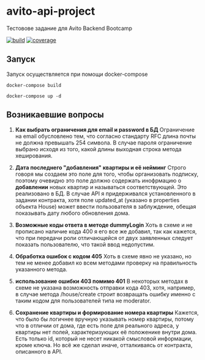 # avito-api-project

Тестовове задание для Avito Backend Bootcamp

[![build](https://github.com/SacrumImp/avito-api-project/actions/workflows/ci.yaml/badge.svg)](https://github.com/SacrumImp/avito-api-project/actions/workflows/ci.yaml)
[![coverage](https://codecov.io/gh/SacrumImp/avito-api-project/branch/main/graph/badge.svg)](https://codecov.io/gh/<your-username>/<your-repo>)

## Запуск

Запуск осуществляется при помощи docker-compose

`docker-compose build`

`docker-compose up -d`

## Возникаевшие вопросы

1. **Как выбрать ограничения для email и password в БД**
Ограничение на email обусловлено тем, что согласно стандарту RFC длина почты не должна превышать 254 символа.
В случае пароля ограничение выбрано исходя из того, какой длины выходная строка метода хеширования.

2. **Дата последнего "добавления" квартиры и её нейминг**
Строго говоря мы создаем это поле для того, чтобы организовать подписку, поэтому очевидно это поле должно содержать инофрмацию о **добавлении** новых квартир и называться соответствующей. Это реализовано в БД. В случае API я придерживался установленного в задании контракта, хотя поле updated_at (указано в properties объекта House) может ввести пользователя в заблуждение, обещая показывать дату любого обновления дома.

3. **Возможные коды ответа в методе dummyLogin**
Хоть в схеме и не прописано наличие кода 400 я его все же добавил, так как кажется, что при передачи роли отличающейся от двух заявленных следует показать пользователю, что такой ввод недопустим.

4. **Обработка ошибок с кодом 405**
Хоть в схеме явно не указано, но тем не менее добавил ко всем методами проверку на правильность указанного метода.

5. **использование ошибки 403 помимо 401**
В некоторых методах в схеме не указана возможность отправки кода 403, хотя, например, в случае метода /house/create строит возвращать ошибку именно с таким кодом для пользователей типа не moderator.

6. **Сохранение квартиры и формирование номера квартиры**
Кажется, что было бы логичнее вручную указывать номер квартиры, потому что в отличии от дома, где есть поле для реального адреса, у квартиры нет полей, характеризующих её положенике внутри дома. Есть только id, который не несет никакой смысловой информации, кроме ключа. Но всё же сделал иначе, отталкиваясь от контракта, описанного в API.